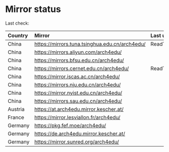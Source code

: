 <script src="./time.js"></script>
# Mirror status
Last check: <script type="text/javascript">localize(1702315034.356129);</script>

|Country|Mirror|Last update|
|:------|:-----|:----------|
|China|https://mirrors.tuna.tsinghua.edu.cn/arch4edu/|ReadTimeout|
|China|https://mirrors.aliyun.com/arch4edu/|<script type="text/javascript">localize(1702276466);</script>|
|China|https://mirrors.bfsu.edu.cn/arch4edu/|<script type="text/javascript">localize(1702276466);</script>|
|China|https://mirrors.cernet.edu.cn/arch4edu/|ReadTimeout|
|China|https://mirror.iscas.ac.cn/arch4edu/|<script type="text/javascript">localize(1702276466);</script>|
|China|https://mirrors.nju.edu.cn/arch4edu/|<script type="text/javascript">localize(1702232965);</script>|
|China|https://mirror.nyist.edu.cn/arch4edu/|<script type="text/javascript">localize(1702276466);</script>|
|China|https://mirrors.sau.edu.cn/arch4edu/|<script type="text/javascript">localize(1702276466);</script>|
|Austria|https://at.arch4edu.mirror.kescher.at/|<script type="text/javascript">localize(1702276466);</script>|
|France|https://mirror.lesviallon.fr/arch4edu/|<script type="text/javascript">localize(1702276466);</script>|
|Germany|https://pkg.fef.moe/arch4edu/|<script type="text/javascript">localize(1702276466);</script>|
|Germany|https://de.arch4edu.mirror.kescher.at/|<script type="text/javascript">localize(1702276466);</script>|
|Germany|https://mirror.sunred.org/arch4edu/|<script type="text/javascript">localize(1702276466);</script>|

<script src="./tablefilter/tablefilter.js"></script>
<script src="./table.js"></script>